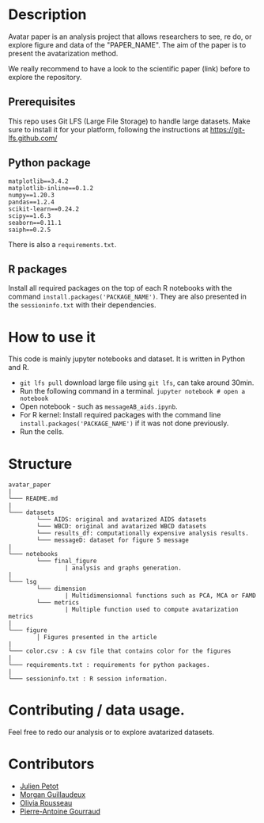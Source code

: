 # Description

Avatar paper is an analysis project that allows researchers to see, re do, or explore figure and data of the "PAPER_NAME".
The aim of the paper is to present the avatarization method.

We really recommend to have a look to the scientific paper (link) before to explore the repository.

## Prerequisites

This repo uses Git LFS (Large File Storage) to handle large datasets. Make sure to install it for your platform, following the instructions at https://git-lfs.github.com/

## Python package

```
matplotlib==3.4.2
matplotlib-inline==0.1.2
numpy==1.20.3
pandas==1.2.4
scikit-learn==0.24.2
scipy==1.6.3
seaborn==0.11.1
saiph==0.2.5
```

There is also a `requirements.txt`.

## R packages

Install all required packages on the top of each R notebooks with the command `install.packages('PACKAGE_NAME')`.
They are also presented in the `sessioninfo.txt` with their dependencies.

# How to use it

This code is mainly jupyter notebooks and dataset.
It is written in Python and R.

- `git lfs pull` download large file using `git lfs`, can take around 30min.
- Run the following command in a terminal.  `jupyter notebook # open a notebook`
- Open notebook - such as `messageAB_aids.ipynb`.
- For R kernel: Install required packages with the command line `install.packages('PACKAGE_NAME')` if it was not done previously.
- Run the cells.

# Structure

```
avatar_paper
|
└─── README.md
|
└─── datasets
        └─── AIDS: original and avatarized AIDS datasets
        └─── WBCD: original and avatarized WBCD datasets
        └─── results_df: computationally expensive analysis results.
        └─── messageD: dataset for figure 5 message
|
└─── notebooks
        └─── final_figure
                | analysis and graphs generation.
|
└─── lsg
        └─── dimension
                | Multidimensionnal functions such as PCA, MCA or FAMD
        └─── metrics
                | Multiple function used to compute avatarization metrics
|
└─── figure
        │ Figures presented in the article
|
└─── color.csv : A csv file that contains color for the figures
|
└─── requirements.txt : requirements for python packages.
|
└─── sessioninfo.txt : R session information.

```

# Contributing / data usage.

Feel free to redo our analysis or to explore avatarized datasets.

# Contributors

- [Julien Petot](https://github.com/jpetot)
- [Morgan Guillaudeux](https://github.com/mguillaudeux)  
- [Olivia Rousseau](https://github.com/oliviarousseau)  
- [Pierre-Antoine Gourraud](https://github.com/gourraud)

